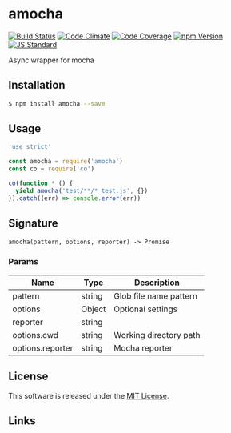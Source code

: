 amocha
==========

<!---
This file is generated by ape-tmpl. Do not update manually.
--->

<!-- Badge Start -->
<a name="badges"></a>

[![Build Status][bd_travis_shield_url]][bd_travis_url]
[![Code Climate][bd_codeclimate_shield_url]][bd_codeclimate_url]
[![Code Coverage][bd_codeclimate_coverage_shield_url]][bd_codeclimate_url]
[![npm Version][bd_npm_shield_url]][bd_npm_url]
[![JS Standard][bd_standard_shield_url]][bd_standard_url]

[bd_repo_url]: https://github.com/a-labo/amocha
[bd_travis_url]: http://travis-ci.org/a-labo/amocha
[bd_travis_shield_url]: http://img.shields.io/travis/a-labo/amocha.svg?style=flat
[bd_travis_com_url]: http://travis-ci.com/a-labo/amocha
[bd_travis_com_shield_url]: https://api.travis-ci.com/a-labo/amocha.svg?token=
[bd_license_url]: https://github.com/a-labo/amocha/blob/master/LICENSE
[bd_codeclimate_url]: http://codeclimate.com/github/a-labo/amocha
[bd_codeclimate_shield_url]: http://img.shields.io/codeclimate/github/a-labo/amocha.svg?style=flat
[bd_codeclimate_coverage_shield_url]: http://img.shields.io/codeclimate/coverage/github/a-labo/amocha.svg?style=flat
[bd_gemnasium_url]: https://gemnasium.com/a-labo/amocha
[bd_gemnasium_shield_url]: https://gemnasium.com/a-labo/amocha.svg
[bd_npm_url]: http://www.npmjs.org/package/amocha
[bd_npm_shield_url]: http://img.shields.io/npm/v/amocha.svg?style=flat
[bd_standard_url]: http://standardjs.com/
[bd_standard_shield_url]: https://img.shields.io/badge/code%20style-standard-brightgreen.svg

<!-- Badge End -->


<!-- Description Start -->
<a name="description"></a>

Async wrapper for mocha

<!-- Description End -->


<!-- Overview Start -->
<a name="overview"></a>



<!-- Overview End -->


<!-- Sections Start -->
<a name="sections"></a>

<!-- Section from "doc/guides/01.Installation.md.hbs" Start -->

<a name="section-doc-guides-01-installation-md"></a>

Installation
-----

```bash
$ npm install amocha --save
```


<!-- Section from "doc/guides/01.Installation.md.hbs" End -->

<!-- Section from "doc/guides/02.Usage.md.hbs" Start -->

<a name="section-doc-guides-02-usage-md"></a>

Usage
---------

```javascript
'use strict'

const amocha = require('amocha')
const co = require('co')

co(function * () {
  yield amocha('test/**/*_test.js', {})
}).catch((err) => console.error(err))

```


<!-- Section from "doc/guides/02.Usage.md.hbs" End -->

<!-- Section from "doc/guides/03.Signature.md.hbs" Start -->

<a name="section-doc-guides-03-signature-md"></a>

Signature
---------

`amocha(pattern, options, reporter) -> Promise`

### Params

| Name | Type | Description |
| ----- | --- | -------- |
| pattern | string | Glob file name pattern |
| options | Object | Optional settings |
| reporter | string |  |
| options.cwd | string | Working directory path |
| options.reporter | string | Mocha reporter |



<!-- Section from "doc/guides/03.Signature.md.hbs" End -->


<!-- Sections Start -->


<!-- LICENSE Start -->
<a name="license"></a>

License
-------
This software is released under the [MIT License](https://github.com/a-labo/amocha/blob/master/LICENSE).

<!-- LICENSE End -->


<!-- Links Start -->
<a name="links"></a>

Links
------



<!-- Links End -->
